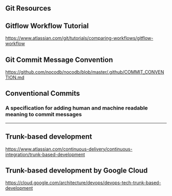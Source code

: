 Git Resources 
---

## Gitflow Workflow Tutorial 
https://www.atlassian.com/git/tutorials/comparing-workflows/gitflow-workflow


## Git Commit Message Convention
https://github.com/nocodb/nocodb/blob/master/.github/COMMIT_CONVENTION.md

## Conventional Commits
### A specification for adding human and machine readable meaning to commit messages

---
## Trunk-based development

https://www.atlassian.com/continuous-delivery/continuous-integration/trunk-based-development


## Trunk-based development by Google Cloud 
https://cloud.google.com/architecture/devops/devops-tech-trunk-based-development